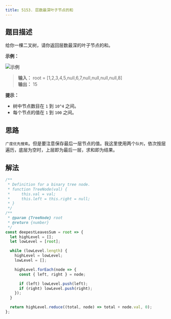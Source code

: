 ```yaml
---
title: 5153. 层数最深叶子节点的和
---
```


## 题目描述

给你一棵二叉树，请你返回层数最深的叶子节点的和。

**示例：**

<img  :src="$withBase('/1290.png')" alt="示例">

> **输入：** root = [1,2,3,4,5,null,6,7,null,null,null,null,8]  
> **输出：** 15

**提示：**

- 树中节点数目在 `1` 到 `10^4` 之间。
- 每个节点的值在 `1` 到 `100` 之间。

## 思路

`广度优先搜索`。但是要注意保存最后一层节点的值。我这里使用两个`队列`，依次按层遍历，底层为空时，上层即为最后一层，求和即为结果。

## 解法

```js
/**
 * Definition for a binary tree node.
 * function TreeNode(val) {
 *     this.val = val;
 *     this.left = this.right = null;
 * }
 */
/**
 * @param {TreeNode} root
 * @return {number}
 */
const deepestLeavesSum = root => {
  let highLevel = [];
  let lowLevel = [root];

  while (lowLevel.length) {
    highLevel = lowLevel;
    lowLevel = [];

    highLevel.forEach(node => {
      const { left, right } = node;

      if (left) lowLevel.push(left);
      if (right) lowLevel.push(right);
    });
  }

  return highLevel.reduce((total, node) => total + node.val, 0);
};
```
